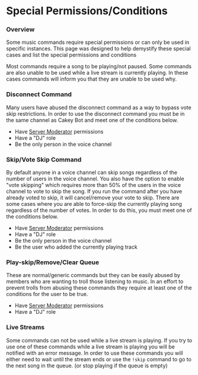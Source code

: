 # Special Permissions/Conditions

### Overview

Some music commands require special permissions or can only be used in specific instances. This page was designed to help demystify these special cases and list the special permissions and conditions

Most commands require a song to be playing/not paused. Some commands are also unable to be used while a live stream is currently playing. In these cases commands will inform you that they are unable to be used why.

### Disconnect Command

Many users have abused the disconnect command as a way to bypass vote skip restrictions. In order to use the disconnect command you must be in the same channel as Cakey Bot and meet one of the conditions below.

* Have [Server Moderator](../setup/faq.md#what-is-considered-a-server-moderator) permissions
* Have a "DJ" role
* Be the only person in the voice channel

### Skip/Vote Skip Command

By default anyone in a voice channel can skip songs regardless of the number of users in the voice channel. You also have the option to enable "vote skipping" which requires more than 50% of the users in the voice channel to vote to skip the song. If you run the command after you have already voted to skip, it will cancel/remove your vote to skip. There are some cases where you are able to force-skip the currently playing song regardless of the number of votes. In order to do this, you must meet one of the conditions below.

* Have [Server Moderator](../setup/faq.md#what-is-considered-a-server-moderator) permissions
* Have a "DJ" role
* Be the only person in the voice channel
* Be the user who added the currently playing track

### Play-skip/Remove/Clear Queue

These are normal/generic commands but they can be easily abused by members who are wanting to troll those listening to music. In an effort to prevent trolls from abusing these commands they require at least one of the conditions for the user to be true.

* Have [Server Moderator](../setup/faq.md#what-is-considered-a-server-moderator) permissions
* Have a "DJ" role

### Live Streams

Some commands can not be used while a live stream is playing. If you try to use one of these commands while a live stream is playing you will be notified with an error message. In order to use these commands you will either need to wait until the stream ends or use the `!skip` command to go to the next song in the queue. (or stop playing if the queue is empty)
